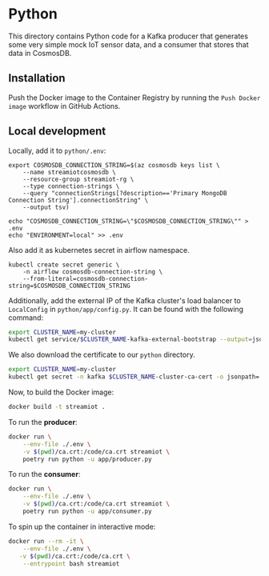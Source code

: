 # Python

This directory contains Python code for a Kafka producer that generates some very simple mock IoT sensor data, and a consumer that stores that data in CosmosDB.

## Installation

Push the Docker image to the Container Registry by running the `Push Docker image` workflow in GitHub Actions.

## Local development

Locally, add it to `python/.env`:

```
export COSMOSDB_CONNECTION_STRING=$(az cosmosdb keys list \
    --name streamiotcosmosdb \
    --resource-group streamiot-rg \
    --type connection-strings \
    --query "connectionStrings[?description=='Primary MongoDB Connection String'].connectionString" \
    --output tsv)

echo "COSMOSDB_CONNECTION_STRING=\"$COSMOSDB_CONNECTION_STRING\"" > .env
echo "ENVIRONMENT=local" >> .env
```

Also add it as kubernetes secret in airflow namespace.

```
kubectl create secret generic \
    -n airflow cosmosdb-connection-string \
    --from-literal=cosmosdb-connection-string=$COSMOSDB_CONNECTION_STRING
```

Additionally, add the external IP of the Kafka cluster's load balancer to `LocalConfig` in `python/app/config.py`. It can be found with the following command:

```sh
export CLUSTER_NAME=my-cluster
kubectl get service/$CLUSTER_NAME-kafka-external-bootstrap --output=jsonpath='{.status.loadBalancer.ingress[0].ip}' -n kafka
```

We also download the certificate to our `python` directory.

```sh
export CLUSTER_NAME=my-cluster
kubectl get secret -n kafka $CLUSTER_NAME-cluster-ca-cert -o jsonpath='{.data.ca\.crt}' | base64 --decode > ca.crt
```

Now, to build the Docker image:

```sh
docker build -t streamiot .
```

To run the **producer**:

```sh
docker run \
    --env-file ./.env \
    -v $(pwd)/ca.crt:/code/ca.crt streamiot \
    poetry run python -u app/producer.py
```

To run the **consumer**:

```sh
docker run \
    --env-file ./.env \
    -v $(pwd)/ca.crt:/code/ca.crt streamiot \
    poetry run python -u app/consumer.py
```

To spin up the container in interactive mode:

```sh
docker run --rm -it \
    --env-file ./.env \
   -v $(pwd)/ca.crt:/code/ca.crt \
    --entrypoint bash streamiot
```
